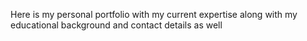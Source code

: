 Here is my personal portfolio with my current expertise along with my educational background and contact details as well 
